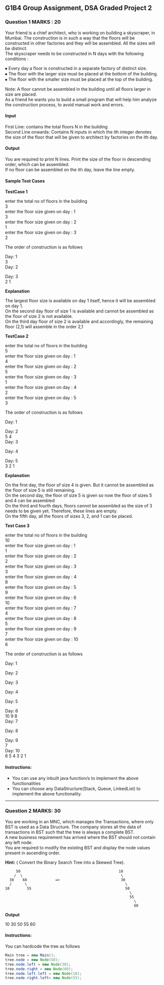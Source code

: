 ## G1B4 Group Assignment, DSA Graded Project 2

### Question 1                                                                                                             MARKS : 20

Your friend is a chief architect, who is working on building a skyscraper, in Mumbai. The construction is in such a way that the floors will be constructed in other factories and they will be assembled. All the sizes will be distinct.<br>
The skyscraper needs to be constructed in N days with the following conditions :

⦁ Every day a floor is constructed in a separate factory of distinct size.<br>
⦁ The floor with the larger size must be placed at the bottom of the building.<br>
⦁ The floor with the smaller size must be placed at the top of the building.<br>

Note: A floor cannot be assembled in the building until all floors larger in size are placed.<br>
As a friend he wants you to build a small program that will help him analyze the construction process, to avoid manual work and errors.

#### Input

First Line: contains the total floors N in the building<br>
Second Line onwards: Contains N inputs in which the ith integer denotes the size of the floor that will be given to architect by factories on the ith day.<br>

#### Output

You are required to print N lines. Print the size of the floor in descending order, which can be assembled.<br>
If no floor can be assembled on the ith day, leave the line empty.<br>

#### Sample Test Cases

**TestCase 1**

enter the total no of floors in the building<br>
3<br>
enter the floor size given on day : 1<br>
3<br>
enter the floor size given on day : 2<br>
1<br>
enter the floor size given on day : 3<br>
2<br>

The order of construction is as follows

Day: 1<br>
3<br>
Day: 2<br>

Day: 3<br>
2 1

**Explanation**

The largest floor size is available on day 1 itself, hence it will be assembled on day 1.<br>
On the second day floor of size 1 is available and cannot be assembled as the floor of size 2 is not available.<br>
On the third day floor of size 2 is available and accordingly, the remaining floor (2,1) will assemble in the order 2,1<br>

**TestCase 2**

enter the total no of floors in the building<br>
5<br>
enter the floor size given on day : 1<br>
4<br>
enter the floor size given on day : 2<br>
5<br>
enter the floor size given on day : 3<br>
1<br>
enter the floor size given on day : 4<br>
2<br>
enter the floor size given on day : 5<br>
3<br>

The order of construction is as follows

Day: 1<br>

Day: 2<br>
5 4<br>
Day: 3<br>

Day: 4<br>

Day: 5<br>
3 2 1

**Explanation**

On the first day, the floor of size 4 is given. But it cannot be assembled as the floor of size 5 is still remaining.<br>
On the second day, the floor of size 5 is given so now the floor of sizes 5 and 4 can be assembled<br>
On the third and fourth days, floors cannot be assembled as the size of 3 needs to be given yet. Therefore, these lines are empty.<br>
On the fifth day, all the floors of sizes 3, 2, and 1 can be placed.<br>

**Test Case 3**

enter the total no of floors in the building<br>
10<br>
enter the floor size given on day : 1<br>
1<br>
enter the floor size given on day : 2<br>
2<br>
enter the floor size given on day : 3<br>
3<br>
enter the floor size given on day : 4<br>
8<br>
enter the floor size given on day : 5<br>
9<br>
enter the floor size given on day : 6<br>
10<br>
enter the floor size given on day : 7<br>
4<br>
enter the floor size given on day : 8<br>
5<br>
enter the floor size given on day : 9<br>
7<br>
enter the floor size given on day : 10<br>
6<br>

The order of construction is as follows

Day: 1<br>

Day: 2<br>

Day: 3<br>

Day: 4<br>

Day: 5<br>

Day: 6<br>
10 9 8<br>
Day: 7<br>

Day: 8<br>

Day: 9<br>
7<br>
Day: 10<br>
6 5 4 3 2 1

#### Instructions:

- You can use any inbuilt java function/s to implement the above functionalities<br>
- You can choose any DataStructure(Stack, Queue, LinkedList) to implement the above functionality.<br>

-------------------------------------------------------------------------------------------------------------------------

### Question 2                                                                                                          MARKS: 30

You are working in an MNC, which manages the Transactions, where only BST is used as a Data Structure. The company stores all the data of transactions in BST such that the tree is always a complete BST.<br>
A new business requirement has arrived where the BST should not contain any left node.<br>
You are required to modify the existing BST and display the node values present in ascending order.<br>

**Hint:** ( Convert the Binary Search Tree into a Skewed Tree).

         50                                             10
        /  \                                             \
      30    60             =>                            30
      /      \                                             \
    10        55                                           50
                                                             \
                                                             55
                                                               \
                                                               60

**Output**

10 30 50 55 60

#### Instructions:

You can hardcode the tree as follows

```java
Main tree = new Main();
tree.node = new Node(50);
tree.node.left = new Node(30);
tree.node.right = new Node(60);
tree.node.left.left = new Node(10);
tree.node.right.left= new Node(55);
